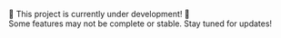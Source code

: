 🚧 This project is currently under development! 🚧  
Some features may not be complete or stable. Stay tuned for updates! 
